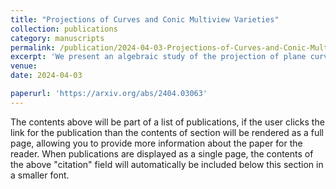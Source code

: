 ```yaml
---
title: "Projections of Curves and Conic Multiview Varieties"
collection: publications
category: manuscripts
permalink: /publication/2024-04-03-Projections-of-Curves-and-Conic-Multiview-Varieties
excerpt: 'We present an algebraic study of the projection of plane curves and twisted cubics in space onto multiple images of pinhole cameras. The Zariski closure of the image of the projection of conics is a conic multiview varieties. Extending previous work for point and line multiview varieties, we use back-projected cones to describe these varieties. For two views, we provide the defining ideal of the multiview variety. For any number of views, we state when the simplest possible set-theoretic description is achieved based on the geometry of the camera centers. Finally, we investigate the complexity of the associated triangulation problem and conjecture the Euclidean distance degree for the conic multiview variety for two cameras.'
venue:
date: 2024-04-03

paperurl: 'https://arxiv.org/abs/2404.03063'
---
```

The contents above will be part of a list of publications, if the user clicks the link for the publication than the contents of section will be rendered as a full page, allowing you to provide more information about the paper for the reader. When publications are displayed as a single page, the contents of the above "citation" field will automatically be included below this section in a smaller font.
